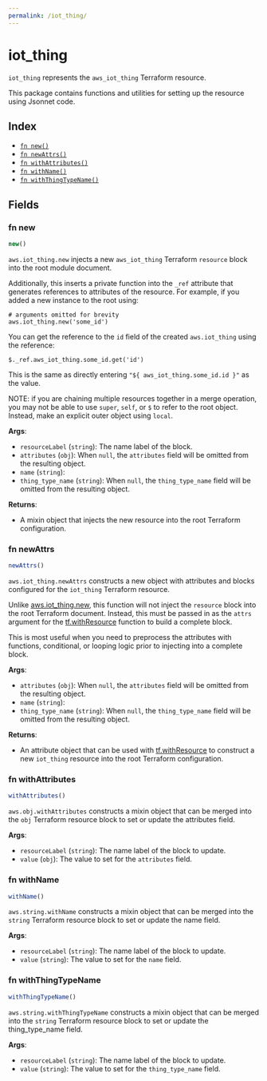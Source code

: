 ```yaml
---
permalink: /iot_thing/
---
```


# iot_thing

`iot_thing` represents the `aws_iot_thing` Terraform resource.



This package contains functions and utilities for setting up the resource using Jsonnet code.


## Index

* [`fn new()`](#fn-new)
* [`fn newAttrs()`](#fn-newattrs)
* [`fn withAttributes()`](#fn-withattributes)
* [`fn withName()`](#fn-withname)
* [`fn withThingTypeName()`](#fn-withthingtypename)

## Fields

### fn new

```ts
new()
```


`aws.iot_thing.new` injects a new `aws_iot_thing` Terraform `resource`
block into the root module document.

Additionally, this inserts a private function into the `_ref` attribute that generates references to attributes of the
resource. For example, if you added a new instance to the root using:

    # arguments omitted for brevity
    aws.iot_thing.new('some_id')

You can get the reference to the `id` field of the created `aws.iot_thing` using the reference:

    $._ref.aws_iot_thing.some_id.get('id')

This is the same as directly entering `"${ aws_iot_thing.some_id.id }"` as the value.

NOTE: if you are chaining multiple resources together in a merge operation, you may not be able to use `super`, `self`,
or `$` to refer to the root object. Instead, make an explicit outer object using `local`.

**Args**:
  - `resourceLabel` (`string`): The name label of the block.
  - `attributes` (`obj`):  When `null`, the `attributes` field will be omitted from the resulting object.
  - `name` (`string`): 
  - `thing_type_name` (`string`):  When `null`, the `thing_type_name` field will be omitted from the resulting object.

**Returns**:
- A mixin object that injects the new resource into the root Terraform configuration.


### fn newAttrs

```ts
newAttrs()
```


`aws.iot_thing.newAttrs` constructs a new object with attributes and blocks configured for the `iot_thing`
Terraform resource.

Unlike [aws.iot_thing.new](#fn-iotthingnew), this function will not inject the `resource`
block into the root Terraform document. Instead, this must be passed in as the `attrs` argument for the
[tf.withResource](https://github.com/tf-libsonnet/core/tree/main/docs#fn-withresource) function to build a complete block.

This is most useful when you need to preprocess the attributes with functions, conditional, or looping logic prior to
injecting into a complete block.

**Args**:
  - `attributes` (`obj`):  When `null`, the `attributes` field will be omitted from the resulting object.
  - `name` (`string`): 
  - `thing_type_name` (`string`):  When `null`, the `thing_type_name` field will be omitted from the resulting object.

**Returns**:
  - An attribute object that can be used with [tf.withResource](https://github.com/tf-libsonnet/core/tree/main/docs#fn-withresource) to construct a new `iot_thing` resource into the root Terraform configuration.


### fn withAttributes

```ts
withAttributes()
```

`aws.obj.withAttributes` constructs a mixin object that can be merged into the `obj`
Terraform resource block to set or update the attributes field.



**Args**:
  - `resourceLabel` (`string`): The name label of the block to update.
  - `value` (`obj`): The value to set for the `attributes` field.


### fn withName

```ts
withName()
```

`aws.string.withName` constructs a mixin object that can be merged into the `string`
Terraform resource block to set or update the name field.



**Args**:
  - `resourceLabel` (`string`): The name label of the block to update.
  - `value` (`string`): The value to set for the `name` field.


### fn withThingTypeName

```ts
withThingTypeName()
```

`aws.string.withThingTypeName` constructs a mixin object that can be merged into the `string`
Terraform resource block to set or update the thing_type_name field.



**Args**:
  - `resourceLabel` (`string`): The name label of the block to update.
  - `value` (`string`): The value to set for the `thing_type_name` field.
